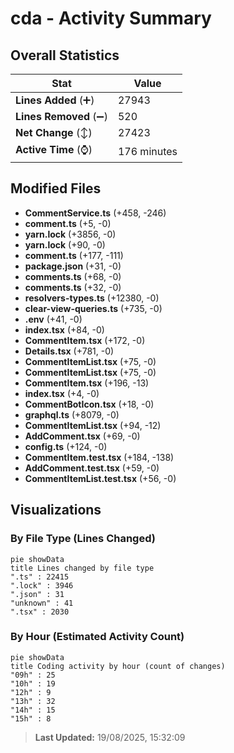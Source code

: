 # cda - Activity Summary 

## Overall Statistics

| Stat                   | Value                                                             |
| ---------------------- | ----------------------------------------------------------------- |
| **Lines Added** (➕)   | 27943                                          |
| **Lines Removed** (➖) | 520                                        |
| **Net Change** (↕)    | 27423                |
| **Active Time** (⌚)   | 176 minutes |


## Modified Files
- **CommentService.ts** (+458, -246)
- **comment.ts** (+5, -0)
- **yarn.lock** (+3856, -0)
- **yarn.lock** (+90, -0)
- **comment.ts** (+177, -111)
- **package.json** (+31, -0)
- **comments.ts** (+68, -0)
- **comments.ts** (+32, -0)
- **resolvers-types.ts** (+12380, -0)
- **clear-view-queries.ts** (+735, -0)
- **.env** (+41, -0)
- **index.tsx** (+84, -0)
- **CommentItem.tsx** (+172, -0)
- **Details.tsx** (+781, -0)
- **CommentItemList.tsx** (+75, -0)
- **CommentItemList.tsx** (+75, -0)
- **CommentItem.tsx** (+196, -13)
- **index.tsx** (+4, -0)
- **CommentBotIcon.tsx** (+18, -0)
- **graphql.ts** (+8079, -0)
- **CommentItemList.tsx** (+94, -12)
- **AddComment.tsx** (+69, -0)
- **config.ts** (+124, -0)
- **CommentItem.test.tsx** (+184, -138)
- **AddComment.test.tsx** (+59, -0)
- **CommentItemList.test.tsx** (+56, -0)

## Visualizations

### By File Type (Lines Changed)

```mermaid
pie showData
title Lines changed by file type
".ts" : 22415
".lock" : 3946
".json" : 31
"unknown" : 41
".tsx" : 2030
```

### By Hour (Estimated Activity Count)

```mermaid
pie showData
title Coding activity by hour (count of changes)
"09h" : 25
"10h" : 19
"12h" : 9
"13h" : 32
"14h" : 15
"15h" : 8
```


> **Last Updated:** 19/08/2025, 15:32:09